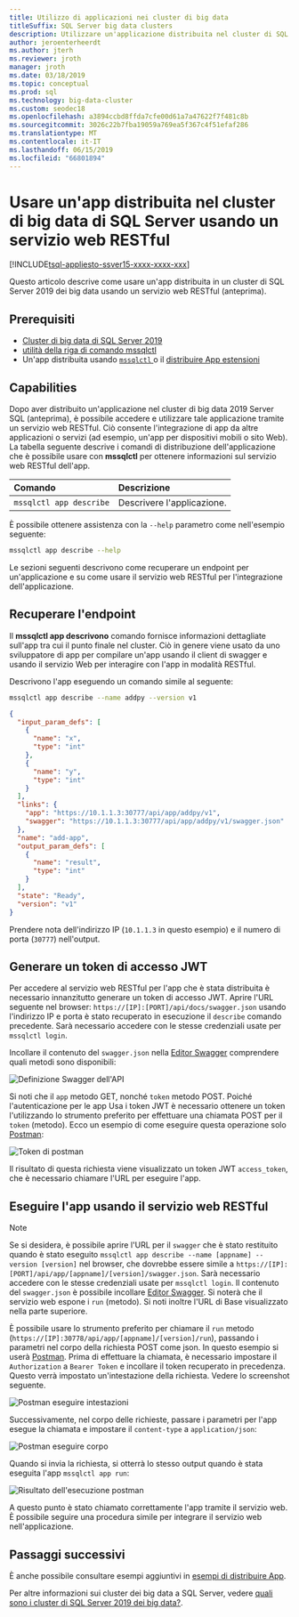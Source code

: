 ```yaml
---
title: Utilizzo di applicazioni nei cluster di big data
titleSuffix: SQL Server big data clusters
description: Utilizzare un'applicazione distribuita nel cluster di SQL Server 2019 big data usando un servizio web RESTful (anteprima).
author: jeroenterheerdt
ms.author: jterh
ms.reviewer: jroth
manager: jroth
ms.date: 03/18/2019
ms.topic: conceptual
ms.prod: sql
ms.technology: big-data-cluster
ms.custom: seodec18
ms.openlocfilehash: a3894ccbd8ffda7cfe00d61a7a47622f7f481c8b
ms.sourcegitcommit: 3026c22b7fba19059a769ea5f367c4f51efaf286
ms.translationtype: MT
ms.contentlocale: it-IT
ms.lasthandoff: 06/15/2019
ms.locfileid: "66801894"
---
```

# <a name="consume-an-app-deployed-on-sql-server-big-data-cluster-using-a-restful-web-service"></a>Usare un'app distribuita nel cluster di big data di SQL Server usando un servizio web RESTful

[!INCLUDE[tsql-appliesto-ssver15-xxxx-xxxx-xxx](../includes/tsql-appliesto-ssver15-xxxx-xxxx-xxx.md)]

Questo articolo descrive come usare un'app distribuita in un cluster di SQL Server 2019 dei big data usando un servizio web RESTful (anteprima).

## <a name="prerequisites"></a>Prerequisiti

- [Cluster di big data di SQL Server 2019](deployment-guidance.md)
- [utilità della riga di comando mssqlctl](deploy-install-mssqlctl.md)
- Un'app distribuita usando [ `mssqlctl` ](big-data-cluster-create-apps.md) o il [distribuire App estensioni](app-deployment-extension.md)

## <a name="capabilities"></a>Capabilities

Dopo aver distribuito un'applicazione nel cluster di big data 2019 Server SQL (anteprima), è possibile accedere e utilizzare tale applicazione tramite un servizio web RESTful. Ciò consente l'integrazione di app da altre applicazioni o servizi (ad esempio, un'app per dispositivi mobili o sito Web). La tabella seguente descrive i comandi di distribuzione dell'applicazione che è possibile usare con **mssqlctl** per ottenere informazioni sul servizio web RESTful dell'app.

|Comando |Descrizione |
|:---|:---|
|`mssqlctl app describe` | Descrivere l'applicazione. |

È possibile ottenere assistenza con la `--help` parametro come nell'esempio seguente:

```bash
mssqlctl app describe --help
```

Le sezioni seguenti descrivono come recuperare un endpoint per un'applicazione e su come usare il servizio web RESTful per l'integrazione dell'applicazione.

## <a name="retrieve-the-endpoint"></a>Recuperare l'endpoint

Il **mssqlctl app descrivono** comando fornisce informazioni dettagliate sull'app tra cui il punto finale nel cluster. Ciò in genere viene usato da uno sviluppatore di app per compilare un'app usando il client di swagger e usando il servizio Web per interagire con l'app in modalità RESTful.

Descrivono l'app eseguendo un comando simile al seguente:

```bash
mssqlctl app describe --name addpy --version v1
```

```json
{
  "input_param_defs": [
    {
      "name": "x",
      "type": "int"
    },
    {
      "name": "y",
      "type": "int"
    }
  ],
  "links": {
    "app": "https://10.1.1.3:30777/api/app/addpy/v1",
    "swagger": "https://10.1.1.3:30777/api/app/addpy/v1/swagger.json"
  },
  "name": "add-app",
  "output_param_defs": [
    {
      "name": "result",
      "type": "int"
    }
  ],
  "state": "Ready",
  "version": "v1"
}
```

Prendere nota dell'indirizzo IP (`10.1.1.3` in questo esempio) e il numero di porta (`30777`) nell'output.

## <a name="generate-a-jwt-access-token"></a>Generare un token di accesso JWT

Per accedere al servizio web RESTful per l'app che è stata distribuita è necessario innanzitutto generare un token di accesso JWT. Aprire l'URL seguente nel browser: `https://[IP]:[PORT]/api/docs/swagger.json` usando l'indirizzo IP e porta è stato recuperato in esecuzione il `describe` comando precedente. Sarà necessario accedere con le stesse credenziali usate per `mssqlctl login`.

Incollare il contenuto del `swagger.json` nella [Editor Swagger](https://editor.swagger.io) comprendere quali metodi sono disponibili:

![Definizione Swagger dell'API](media/big-data-cluster-consume-apps/api_swagger.png)

Si noti che il `app` metodo GET, nonché `token` metodo POST. Poiché l'autenticazione per le app Usa i token JWT è necessario ottenere un token l'utilizzando lo strumento preferito per effettuare una chiamata POST per il `token` (metodo). Ecco un esempio di come eseguire questa operazione solo [Postman](https://www.getpostman.com/):

![Token di postman](media/big-data-cluster-consume-apps/postman_token.png)

Il risultato di questa richiesta viene visualizzato un token JWT `access_token`, che è necessario chiamare l'URL per eseguire l'app.

## <a name="execute-the-app-using-the-restful-web-service"></a>Eseguire l'app usando il servizio web RESTful

> [!NOTE]
> Se si desidera, è possibile aprire l'URL per il `swagger` che è stato restituito quando è stato eseguito `mssqlctl app describe --name [appname] --version [version]` nel browser, che dovrebbe essere simile a `https://[IP]:[PORT]/api/app/[appname]/[version]/swagger.json`. Sarà necessario accedere con le stesse credenziali usate per `mssqlctl login`. Il contenuto del `swagger.json` è possibile incollare [Editor Swagger](https://editor.swagger.io). Si noterà che il servizio web espone i `run` (metodo). Si noti inoltre l'URL di Base visualizzato nella parte superiore.

È possibile usare lo strumento preferito per chiamare il `run` metodo (`https://[IP]:30778/api/app/[appname]/[version]/run`), passando i parametri nel corpo della richiesta POST come json. In questo esempio si userà [Postman](https://www.getpostman.com/). Prima di effettuare la chiamata, è necessario impostare il `Authorization` a `Bearer Token` e incollare il token recuperato in precedenza. Questo verrà impostato un'intestazione della richiesta. Vedere lo screenshot seguente.

![Postman eseguire intestazioni](media/big-data-cluster-consume-apps/postman_run_1.png)

Successivamente, nel corpo delle richieste, passare i parametri per l'app esegue la chiamata e impostare il `content-type` a `application/json`:

![Postman eseguire corpo](media/big-data-cluster-consume-apps/postman_run_2.png)

Quando si invia la richiesta, si otterrà lo stesso output quando è stata eseguita l'app `mssqlctl app run`:

![Risultato dell'esecuzione postman](media/big-data-cluster-consume-apps/postman_result.png)

A questo punto è stato chiamato correttamente l'app tramite il servizio web. È possibile seguire una procedura simile per integrare il servizio web nell'applicazione.

## <a name="next-steps"></a>Passaggi successivi

È anche possibile consultare esempi aggiuntivi in [esempi di distribuire App](https://aka.ms/sql-app-deploy).

Per altre informazioni sui cluster dei big data a SQL Server, vedere [quali sono i cluster di SQL Server 2019 dei big data?](big-data-cluster-overview.md).
